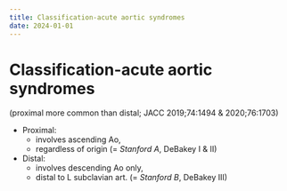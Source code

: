 ```yaml
---
title: Classification-acute aortic syndromes
date: 2024-01-01
---
```


# Classification-acute aortic syndromes

(proximal more common than distal; JACC 2019;74:1494 & 2020;76:1703)

- Proximal:
  - involves ascending Ao,
  - regardless of origin (= _Stanford A_, DeBakey I & II)
- Distal:
  - involves descending Ao only,
  - distal to L subclavian art. (= _Stanford B_, DeBakey III)
